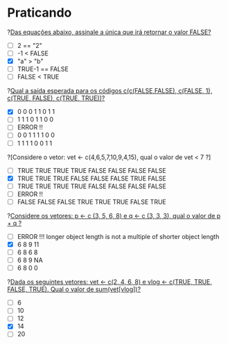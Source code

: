 # Praticando
<p> </P>

?[Das equações abaixo, assinale a única que irá retornar o valor FALSE?](single)
-[ ] 2 == "2"
-[ ] -1 < FALSE
-[x] "a" > "b"
-[ ] TRUE-1 == FALSE 
-[ ] FALSE < TRUE

?[Qual a saída esperada para os códigos c(c(FALSE,FALSE), c(FALSE, 1), c(TRUE, FALSE), c(TRUE, TRUE))?](single)
-[x] 0 0 0 1 1 0 1 1
-[ ] 1 1 1 0 1 1 0 0
-[ ] ERROR !!
-[ ] 0 0 1 1 1 1 0 0 
-[ ] 1 1 1 1 0 0 1 1

?[Considere o vetor: vet <- c(4,6,5,7,10,9,4,15), qual o valor de vet < 7 ?]
-[ ] TRUE TRUE TRUE TRUE FALSE FALSE FALSE FALSE
-[x] TRUE TRUE TRUE FALSE FALSE FALSE TRUE  FALSE
-[ ] TRUE TRUE TRUE TRUE  FALSE FALSE FALSE FALSE
-[ ] ERROR !! 
-[ ] FALSE FALSE FALSE TRUE TRUE TRUE FALSE TRUE

?[Considere os vetores: p <- c (3, 5, 6, 8) e q <- c (3, 3, 3), qual o valor de p + q ?](single)
-[ ] ERROR !!! longer object length is not a multiple of shorter object length
-[x] 6  8  9  11
-[ ] 6  8  6  8
-[ ] 6  8  9  NA 
-[ ] 6  8  0  0

?[Dada os seguintes vetores: vet <- c(2, 4, 6, 8) e vlog <- c(TRUE, TRUE, FALSE, TRUE). Qual o valor de sum(vet[vlog])?](single)
-[ ] 6 
-[ ] 10
-[ ] 12
-[x] 14 
-[ ] 20
